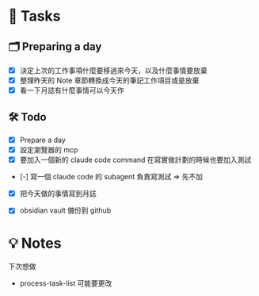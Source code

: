 # 📝 Tasks
## 🗂 Preparing a day
- [x] 決定上次的工作事項什麼要移過來今天，以及什麼事情要放棄
- [x] 整理昨天的 Note 章節轉換成今天的筆記工作項目或是放棄
- [x] 看一下月誌有什麼事情可以今天作

## 🛠 Todo
- [x] Prepare a day
- [x] 設定瀏覽器的 mcp
- [x] 要加入一個新的 claude code command 在寫實做計劃的時候也要加入測試
- [-] 寫一個 claude code 的 subagent 負責寫測試 => 先不加
- [x] 把今天做的事情寫到月誌
- [x] obsidian vault 備份到 github


# 💡 Notes

下次想做
- process-task-list 可能要更改

